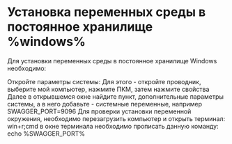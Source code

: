 # Установка переменных среды в постоянное хранилище %windows%

Для установки переменных среды в постоянное хранилище Windows необходимо:

<procedure>
<step>
    Откройте параметры системы: <tip>Для этого - откройте проводник, выберите мой компьютер, нажмите <shortcut>ПКМ</shortcut>, затем нажмите свойства</tip>
</step>
<step>
    Далее в открывшемся окне найдите пункт, дополнительные параметры системы, а в него добавьте - системные переменные, например SWAGGER_PORT=9096
</step>
<step>
    Для проверки установки переменной окружения, необходимо перезагрузить компьютер и открыть терминал: <shortcut>win+r;cmd</shortcut> в окне терминала необходимо прописать данную команду:
    <code-block>
        echo %SWAGGER_PORT%
    </code-block>
</step>
</procedure>